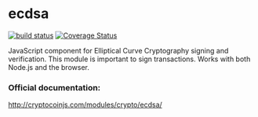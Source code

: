 ecdsa
======

[![build status](https://secure.travis-ci.org/cryptocoinjs/ecdsa.png)](http://travis-ci.org/cryptocoinjs/ecdsa)
[![Coverage Status](https://img.shields.io/coveralls/cryptocoinjs/ecdsa.svg)](https://coveralls.io/r/cryptocoinjs/ecdsa)

JavaScript component for Elliptical Curve Cryptography signing and verification. This module is important to sign transactions. Works 
with both Node.js and the browser.

### Official documentation:

http://cryptocoinjs.com/modules/crypto/ecdsa/









